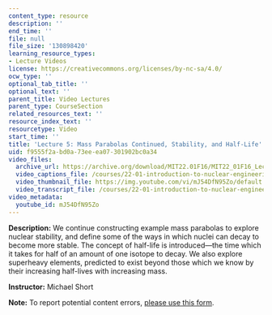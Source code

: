 ```yaml
---
content_type: resource
description: ''
end_time: ''
file: null
file_size: '130898420'
learning_resource_types:
- Lecture Videos
license: https://creativecommons.org/licenses/by-nc-sa/4.0/
ocw_type: ''
optional_tab_title: ''
optional_text: ''
parent_title: Video Lectures
parent_type: CourseSection
related_resources_text: ''
resource_index_text: ''
resourcetype: Video
start_time: ''
title: 'Lecture 5: Mass Parabolas Continued, Stability, and Half-Life'
uid: f9555f2a-bd0a-73ee-ea07-301902bc0a34
video_files:
  archive_url: https://archive.org/download/MIT22.01F16/MIT22_01F16_Lec05_300k.mp4
  video_captions_file: /courses/22-01-introduction-to-nuclear-engineering-and-ionizing-radiation-fall-2016/8729c6741ad25f0a993856a8ad35fb9a_mJ54DfN95Zo.vtt
  video_thumbnail_file: https://img.youtube.com/vi/mJ54DfN95Zo/default.jpg
  video_transcript_file: /courses/22-01-introduction-to-nuclear-engineering-and-ionizing-radiation-fall-2016/070796817aacbd95389fc57d7d9ced35_mJ54DfN95Zo.pdf
video_metadata:
  youtube_id: mJ54DfN95Zo
---
```


**Description:** We continue constructing example mass parabolas to explore nuclear stability, and define some of the ways in which nuclei can decay to become more stable. The concept of half-life is introduced—the time which it takes for half of an amount of one isotope to decay. We also explore superheavy elements, predicted to exist beyond those which we know by their increasing half-lives with increasing mass.

**Instructor:** Michael Short

**Note:** To report potential content errors, [please use this form](https://forms.gle/8B2zcUvfCtgJdTdE7).

